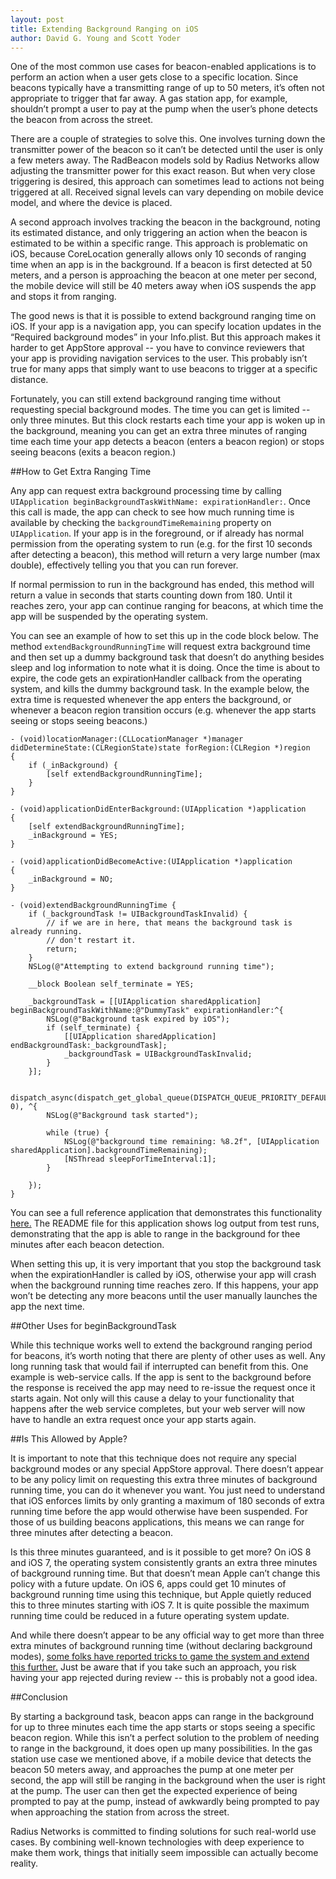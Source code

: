 ```yaml
---
layout: post
title: Extending Background Ranging on iOS
author: David G. Young and Scott Yoder
---
```


One of the most common use cases for beacon-enabled applications is to perform an action when a user gets close to a specific location.  Since beacons typically have a transmitting range of up to 50 meters, it’s often not appropriate to trigger that far away.  A gas station app, for example, shouldn’t prompt a user to pay at the pump when the user’s phone detects the beacon from across the street.

There are a couple of strategies to solve this.  One involves turning down the transmitter power of the beacon so it can’t be detected until the user is only a few meters away.  The RadBeacon models sold by Radius Networks allow adjusting the transmitter power for this exact reason.   But when very close triggering is desired, this approach can sometimes lead to actions not being triggered at all.  Received signal levels can vary depending on mobile device model, and where the device is placed.  

A second approach involves tracking the beacon in the background, noting its estimated distance, and only triggering an action when the beacon is estimated to be within a specific range.  This approach is problematic on iOS, because CoreLocation generally allows only 10 seconds of ranging time when an app is in the background.  If a beacon is first detected at 50 meters, and a person is approaching the beacon at one meter per second, the mobile device will still be 40 meters away when iOS suspends the app and stops it from ranging.

The good news is that it is possible to extend background ranging time on iOS.  If your app is a navigation app, you can specify location updates in the “Required background modes” in your Info.plist.  But this approach makes it harder to get AppStore approval -- you have to convince reviewers that your app is providing navigation services to the user.  This probably isn’t true for many apps that simply want to use beacons to trigger at a specific distance.

Fortunately, you can still extend background ranging time without requesting special background modes.  The time you can get is limited -- only three minutes.  But this clock restarts each time your app is woken up in the background, meaning you can get an extra three minutes of ranging time each time your app detects a beacon (enters a beacon region) or stops seeing beacons (exits a beacon region.)

##How to Get Extra Ranging Time

Any app can request extra background processing time by calling `UIApplication beginBackgroundTaskWithName: expirationHandler:`.  Once this call is made, the app can check to see how much running time is available by checking the `backgroundTimeRemaining` property on `UIApplication`.  If your app is in the foreground, or if already has normal permission from the operating system to run (e.g. for the first 10 seconds after detecting a beacon), this method will return a very large number (max double), effectively telling you that you can run forever. 

If normal permission to run in the background has ended, this method will return a value in seconds that starts counting down from 180.  Until it reaches zero, your app can continue ranging for beacons, at which time the app will be suspended by the operating system.

You can see an example of how to set this up in the code block below.  The method `extendBackgroundRunningTime` will request extra background time and then set up a dummy background task that doesn’t do anything besides sleep and log information to note what it is doing.  Once the time is about to expire, the code gets an expirationHandler callback from the operating system, and kills the dummy background task.  In the example below, the extra time is requested whenever the app enters the background, or whenever a beacon region transition occurs (e.g. whenever the app starts seeing or stops seeing beacons.)


```
- (void)locationManager:(CLLocationManager *)manager didDetermineState:(CLRegionState)state forRegion:(CLRegion *)region
{
    if (_inBackground) {
        [self extendBackgroundRunningTime];
    }
}

- (void)applicationDidEnterBackground:(UIApplication *)application
{
    [self extendBackgroundRunningTime];
    _inBackground = YES;
}

- (void)applicationDidBecomeActive:(UIApplication *)application
{
    _inBackground = NO;
}

- (void)extendBackgroundRunningTime {
    if (_backgroundTask != UIBackgroundTaskInvalid) {
        // if we are in here, that means the background task is already running.
        // don't restart it.
        return;
    }
    NSLog(@"Attempting to extend background running time");
    
    __block Boolean self_terminate = YES;
    
    _backgroundTask = [[UIApplication sharedApplication] beginBackgroundTaskWithName:@"DummyTask" expirationHandler:^{
        NSLog(@"Background task expired by iOS");
        if (self_terminate) {
            [[UIApplication sharedApplication] endBackgroundTask:_backgroundTask];
            _backgroundTask = UIBackgroundTaskInvalid;
        }
    }];
    
    dispatch_async(dispatch_get_global_queue(DISPATCH_QUEUE_PRIORITY_DEFAULT, 0), ^{
        NSLog(@"Background task started");
        
        while (true) {
            NSLog(@"background time remaining: %8.2f", [UIApplication sharedApplication].backgroundTimeRemaining);
            [NSThread sleepForTimeInterval:1];
        }
        
    });
}
```

You can see a full reference application that demonstrates this functionality [here.](https://github.com/RadiusNetworks/ibeacon-background-demo/tree/background-task) The README file for this application shows log output from test runs, demonstrating that the app is able to range in the background for thee minutes after each beacon detection.

When setting this up, it is very important that you stop the background task when the expirationHandler is called by iOS, otherwise your app will crash when the background running time reaches zero.  If this happens, your app won’t be detecting any more beacons until the user manually launches the app the next time.

##Other Uses for beginBackgroundTask

While this technique works well to extend the background ranging period for beacons, it’s worth noting that there are plenty of other uses as well. Any long running task that would fail if interrupted can benefit from this.  One example is web-service calls.  If the app is sent to the background before the response is received the app may need to re-issue the request once it starts again.  Not only will this cause a delay to your functionality that happens after the web service completes, but your web server will now have to handle an extra request once your app starts again. 

##Is This Allowed by Apple?

It is important to note that this technique does not require any special background modes or any special AppStore approval.  There doesn’t appear to be any policy limit on requesting this extra three minutes of background running time, you can do it whenever you want.  You just need to understand that iOS enforces limits by only granting a maximum of 180 seconds of extra running time before the app would otherwise have been suspended.  For those of us building beacons applications, this means we can range for three minutes after detecting a beacon.

Is this three minutes guaranteed, and is it possible to get more?  On iOS 8 and iOS 7, the operating system consistently grants an extra three minutes of background running time.  But that doesn’t mean Apple can’t change this policy with a future update.  On iOS 6, apps could get 10 minutes of background running time using this technique, but Apple quietly reduced this to three minutes starting with iOS 7.  It is quite possible the maximum running time could be reduced in a future operating system update.

And while there doesn’t appear to be any official way to get more than three extra minutes of background running time (without declaring background modes), [some folks have reported tricks to game the system and extend this further.](http://gooddevbaddev.wordpress.com/2013/10/22/ios-7-running-location-based-apps-in-the-background/)  Just be aware that if you take such an approach, you risk having your app rejected during review -- this is probably not a good idea.

##Conclusion

By starting a background task, beacon apps can range in the background for up to three minutes each time the app starts or stops seeing a specific beacon region.  While this isn’t a perfect solution to the problem of needing to range in the background, it does open up many possibilities.  In the gas station use case we mentioned above, if a mobile device that detects the beacon 50 meters away, and approaches the pump at one meter per second, the app will still be ranging in the background when the user is right at the pump.  The user can then get the expected experience of being prompted to pay at the pump, instead of awkwardly being prompted to pay when approaching the station from across the street.

Radius Networks is committed to finding solutions for such real-world use cases.  By combining well-known technologies with deep experience to make them work, things that initially seem impossible can actually become reality.



